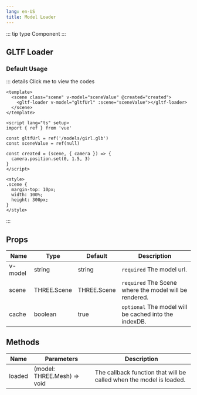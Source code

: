 ```yaml
---
lang: en-US
title: Model Loader
---
```


::: tip type
Component
:::

## GLTF Loader

### Default Usage

<GLTFLoader />

::: details Click me to view the codes

```vue
<template>
  <scene class="scene" v-model="sceneValue" @created="created">
    <gltf-loader v-model="gltfUrl" :scene="sceneValue"></gltf-loader>
  </scene>
</template>

<script lang="ts" setup>
import { ref } from 'vue'

const gltfUrl = ref('/models/girl.glb')
const sceneValue = ref(null)

const created = (scene, { camera }) => {
  camera.position.set(0, 1.5, 3)
}
</script>

<style>
.scene {
  margin-top: 10px;
  width: 100%;
  height: 300px;
}
</style>
```

:::

## Props

| Name    | Type        | Default     | Description                                            |
| ------- | ----------- | ----------- | ------------------------------------------------------ |
| v-model | string      | string      | `required` The model url.                              |
| scene   | THREE.Scene | THREE.Scene | `required` The Scene where the model will be rendered. |
| cache   | boolean     | true        | `optional` The model will be cached into the indexDB.  |

## Methods

| Name   | Parameters                  | Description                                                         |
| ------ | --------------------------- | ------------------------------------------------------------------- |
| loaded | (model: THREE.Mesh) => void | The callback function that will be called when the model is loaded. |
